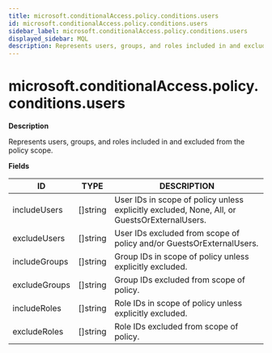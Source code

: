 ```yaml
---
title: microsoft.conditionalAccess.policy.conditions.users
id: microsoft.conditionalAccess.policy.conditions.users
sidebar_label: microsoft.conditionalAccess.policy.conditions.users
displayed_sidebar: MQL
description: Represents users, groups, and roles included in and excluded from the policy scope.
---
```


# microsoft.conditionalAccess.policy.conditions.users

**Description**

Represents users, groups, and roles included in and excluded from the policy scope.

**Fields**

| ID            | TYPE             | DESCRIPTION                                                                                  |
| ------------- | ---------------- | -------------------------------------------------------------------------------------------- |
| includeUsers  | &#91;&#93;string | User IDs in scope of policy unless explicitly excluded, None, All, or GuestsOrExternalUsers. |
| excludeUsers  | &#91;&#93;string | User IDs excluded from scope of policy and/or GuestsOrExternalUsers.                         |
| includeGroups | &#91;&#93;string | Group IDs in scope of policy unless explicitly excluded.                                     |
| excludeGroups | &#91;&#93;string | Group IDs excluded from scope of policy.                                                     |
| includeRoles  | &#91;&#93;string | Role IDs in scope of policy unless explicitly excluded.                                      |
| excludeRoles  | &#91;&#93;string | Role IDs excluded from scope of policy.                                                      |
